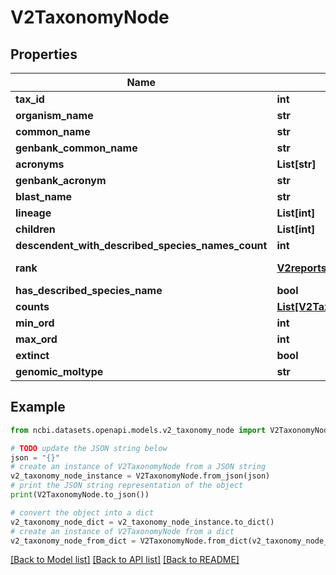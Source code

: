 # V2TaxonomyNode


## Properties

Name | Type | Description | Notes
------------ | ------------- | ------------- | -------------
**tax_id** | **int** |  | [optional] 
**organism_name** | **str** |  | [optional] 
**common_name** | **str** |  | [optional] 
**genbank_common_name** | **str** |  | [optional] 
**acronyms** | **List[str]** |  | [optional] 
**genbank_acronym** | **str** |  | [optional] 
**blast_name** | **str** |  | [optional] 
**lineage** | **List[int]** |  | [optional] 
**children** | **List[int]** |  | [optional] 
**descendent_with_described_species_names_count** | **int** |  | [optional] 
**rank** | [**V2reportsRankType**](V2reportsRankType.md) |  | [optional] [default to V2reportsRankType.NO_RANK]
**has_described_species_name** | **bool** |  | [optional] 
**counts** | [**List[V2TaxonomyNodeCountByType]**](V2TaxonomyNodeCountByType.md) |  | [optional] 
**min_ord** | **int** |  | [optional] 
**max_ord** | **int** |  | [optional] 
**extinct** | **bool** |  | [optional] 
**genomic_moltype** | **str** |  | [optional] 

## Example

```python
from ncbi.datasets.openapi.models.v2_taxonomy_node import V2TaxonomyNode

# TODO update the JSON string below
json = "{}"
# create an instance of V2TaxonomyNode from a JSON string
v2_taxonomy_node_instance = V2TaxonomyNode.from_json(json)
# print the JSON string representation of the object
print(V2TaxonomyNode.to_json())

# convert the object into a dict
v2_taxonomy_node_dict = v2_taxonomy_node_instance.to_dict()
# create an instance of V2TaxonomyNode from a dict
v2_taxonomy_node_from_dict = V2TaxonomyNode.from_dict(v2_taxonomy_node_dict)
```
[[Back to Model list]](../README.md#documentation-for-models) [[Back to API list]](../README.md#documentation-for-api-endpoints) [[Back to README]](../README.md)


